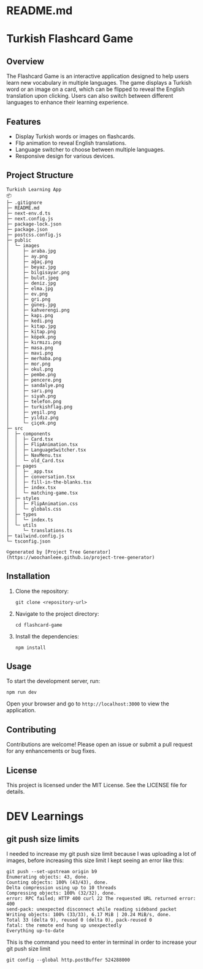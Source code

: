 # README.md

# Turkish Flashcard Game

## Overview

The Flashcard Game is an interactive application designed to help users learn new vocabulary in multiple languages. The game displays a Turkish word or an image on a card, which can be flipped to reveal the English translation upon clicking. Users can also switch between different languages to enhance their learning experience.

## Features

- Display Turkish words or images on flashcards.
- Flip animation to reveal English translations.
- Language switcher to choose between multiple languages.
- Responsive design for various devices.

## Project Structure

```
Turkish Learning App
📦 
├─ .gitignore
├─ README.md
├─ next-env.d.ts
├─ next.config.js
├─ package-lock.json
├─ package.json
├─ postcss.config.js
├─ public
│  └─ images
│     ├─ araba.jpg
│     ├─ ay.png
│     ├─ ağaç.png
│     ├─ beyaz.jpg
│     ├─ bilgisayar.png
│     ├─ bulut.jpeg
│     ├─ deniz.jpg
│     ├─ elma.jpg
│     ├─ ev.png
│     ├─ gri.png
│     ├─ güneş.jpg
│     ├─ kahverengi.png
│     ├─ kapı.png
│     ├─ kedi.png
│     ├─ kitap.jpg
│     ├─ kitap.png
│     ├─ köpek.png
│     ├─ kırmızı.png
│     ├─ masa.png
│     ├─ mavi.png
│     ├─ merhaba.png
│     ├─ mor.png
│     ├─ okul.png
│     ├─ pembe.png
│     ├─ pencere.png
│     ├─ sandalye.png
│     ├─ sarı.png
│     ├─ siyah.png
│     ├─ telefon.png
│     ├─ turkishflag.png
│     ├─ yeşil.png
│     ├─ yıldız.png
│     └─ çiçek.png
├─ src
│  ├─ components
│  │  ├─ Card.tsx
│  │  ├─ FlipAnimation.tsx
│  │  ├─ LanguageSwitcher.tsx
│  │  ├─ NavMenu.tsx
│  │  └─ old_Card.tsx
│  ├─ pages
│  │  ├─ _app.tsx
│  │  ├─ conversation.tsx
│  │  ├─ fill-in-the-blanks.tsx
│  │  ├─ index.tsx
│  │  └─ matching-game.tsx
│  ├─ styles
│  │  ├─ FlipAnimation.css
│  │  └─ globals.css
│  ├─ types
│  │  └─ index.ts
│  └─ utils
│     └─ translations.ts
├─ tailwind.config.js
└─ tsconfig.json
```
```
©generated by [Project Tree Generator](https://woochanleee.github.io/project-tree-generator)
```

## Installation

1. Clone the repository:
   ```
   git clone <repository-url>
   ```
2. Navigate to the project directory:
   ```
   cd flashcard-game
   ```
3. Install the dependencies:
   ```
   npm install
   ```

## Usage

To start the development server, run:
```
npm run dev
```
Open your browser and go to `http://localhost:3000` to view the application.

## Contributing

Contributions are welcome! Please open an issue or submit a pull request for any enhancements or bug fixes.

## License

This project is licensed under the MIT License. See the LICENSE file for details.


# DEV Learnings

## git push size limits
I needed to increase my git push size limit because I was uploading a lot of images, before increasing this size limit I kept seeing an error like this:

```
git push --set-upstream origin b9
Enumerating objects: 43, done.
Counting objects: 100% (43/43), done.
Delta compression using up to 10 threads
Compressing objects: 100% (32/32), done.
error: RPC failed; HTTP 400 curl 22 The requested URL returned error: 400
send-pack: unexpected disconnect while reading sideband packet
Writing objects: 100% (33/33), 6.17 MiB | 20.24 MiB/s, done.
Total 33 (delta 9), reused 0 (delta 0), pack-reused 0
fatal: the remote end hung up unexpectedly
Everything up-to-date
```

This is the command you need to enter in terminal in order to increase your git push size limit

```
git config --global http.postBuffer 524288000 
```